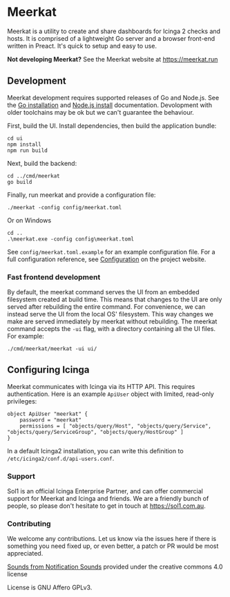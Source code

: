 # Meerkat

Meerkat is a utility to create and share dashboards for Icinga 2 checks and hosts. It is comprised of a lightweight Go server and a browser front-end written in Preact. It's quick to setup and easy to use.

**Not developing Meerkat?** See the Meerkat website at https://meerkat.run

## Development

Meerkat development requires supported releases of Go and Node.js.
See the [Go installation][goinstall] and [Node.js install][nodeinstall] documentation.
Devolopment with older toolchains may be ok but we can't guarantee the behaviour.

First, build the UI. Install dependencies, then build the application bundle:

	cd ui
	npm install
	npm run build

Next, build the backend:

	cd ../cmd/meerkat
	go build

Finally, run meerkat and provide a configuration file:

	./meerkat -config config/meerkat.toml

Or on Windows

	cd ..
	.\meerkat.exe -config config\meerkat.toml

See `config/meerkat.toml.example` for an example configuration file.
For a full configuration reference, see [Configuration](https://meerkat.run/configuration) on the project website.

[goinstall]: https://go.dev/doc/install
[nodeinstall]: https://nodejs.org/en/download/package-manager/

### Fast frontend development

By default, the meerkat command serves the UI from an embedded filesystem created at build time.
This means that changes to the UI are only served after rebuilding the entire command.
For convenience, we can instead serve the UI from the local OS' filesystem.
This way changes we make are served immediately by meerkat without rebuilding.
The meerkat command accepts the `-ui` flag, with a directory containing all the UI files.
For example:

	./cmd/meerkat/meerkat -ui ui/

## Configuring Icinga

Meerkat communicates with Icinga via its HTTP API.
This requires authentication.
Here is an example `ApiUser` object with limited, read-only privileges:

	object ApiUser "meerkat" {
		password = "meerkat"
		permissions = [ "objects/query/Host", "objects/query/Service", "objects/query/ServiceGroup", "objects/query/HostGroup" ]
	}

In a default Icinga2 installation, you can write this definition to `/etc/icinga2/conf.d/api-users.conf`.

### Support

Sol1 is an official Icinga Enterprise Partner, and can offer commercial support for Meerkat and Icinga and friends. We are a friendly bunch of people, so please don't hesitate to get in touch at https://sol1.com.au.

### Contributing
We welcome any contributions. Let us know via the issues here if there is something you need fixed up, or even better, a patch or PR would be most appreciated.

[Sounds from Notification Sounds](https://www.notificationsounds.com) provided under the creative commons 4.0 license

License is GNU Affero GPLv3.
